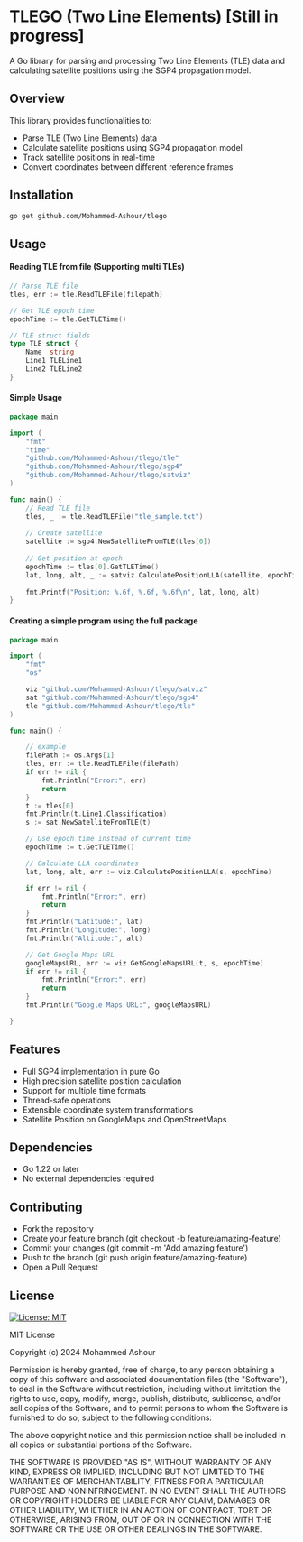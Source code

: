 # TLEGO (Two Line Elements) [Still in progress]

A Go library for parsing and processing Two Line Elements (TLE) data and calculating satellite positions using the SGP4 propagation model.

## Overview

This library provides functionalities to:
- Parse TLE (Two Line Elements) data
- Calculate satellite positions using SGP4 propagation model
- Track satellite positions in real-time
- Convert coordinates between different reference frames



## Installation

```bash
go get github.com/Mohammed-Ashour/tlego
```

## Usage

#### Reading TLE from file (Supporting multi TLEs)
```go
// Parse TLE file
tles, err := tle.ReadTLEFile(filepath)

// Get TLE epoch time
epochTime := tle.GetTLETime()

// TLE struct fields
type TLE struct {
    Name  string
    Line1 TLELine1
    Line2 TLELine2
}

```

#### Simple Usage
```go
package main

import (
    "fmt"
    "time"
    "github.com/Mohammed-Ashour/tlego/tle"
    "github.com/Mohammed-Ashour/tlego/sgp4"
    "github.com/Mohammed-Ashour/tlego/satviz"
)

func main() {
    // Read TLE file
    tles, _ := tle.ReadTLEFile("tle_sample.txt")
    
    // Create satellite
    satellite := sgp4.NewSatelliteFromTLE(tles[0])
    
    // Get position at epoch
    epochTime := tles[0].GetTLETime()
    lat, long, alt, _ := satviz.CalculatePositionLLA(satellite, epochTime)
    
    fmt.Printf("Position: %.6f, %.6f, %.6f\n", lat, long, alt)
}
```

#### Creating a simple program using the full package
```go
package main

import (
	"fmt"
	"os"

	viz "github.com/Mohammed-Ashour/tlego/satviz"
	sat "github.com/Mohammed-Ashour/tlego/sgp4"
	tle "github.com/Mohammed-Ashour/tlego/tle"
)

func main() {

	// example
	filePath := os.Args[1]
	tles, err := tle.ReadTLEFile(filePath)
	if err != nil {
		fmt.Println("Error:", err)
		return
	}
	t := tles[0]
	fmt.Println(t.Line1.Classification)
	s := sat.NewSatelliteFromTLE(t)

	// Use epoch time instead of current time
	epochTime := t.GetTLETime()

	// Calculate LLA coordinates
	lat, long, alt, err := viz.CalculatePositionLLA(s, epochTime)

	if err != nil {
		fmt.Println("Error:", err)
		return
	}
	fmt.Println("Latitude:", lat)
	fmt.Println("Longitude:", long)
	fmt.Println("Altitude:", alt)

	// Get Google Maps URL
	googleMapsURL, err := viz.GetGoogleMapsURL(t, s, epochTime)
	if err != nil {
		fmt.Println("Error:", err)
		return
	}
	fmt.Println("Google Maps URL:", googleMapsURL)

}

```
## Features

- Full SGP4 implementation in pure Go
- High precision satellite position calculation
- Support for multiple time formats
- Thread-safe operations
- Extensible coordinate system transformations
- Satellite Position on GoogleMaps and OpenStreetMaps

## Dependencies
- Go 1.22 or later
- No external dependencies required

## Contributing
- Fork the repository
- Create your feature branch (git checkout -b feature/amazing-feature)
- Commit your changes (git commit -m 'Add amazing feature')
- Push to the branch (git push origin feature/amazing-feature)
- Open a Pull Request


## License

[![License: MIT](https://img.shields.io/badge/License-MIT-yellow.svg)](https://opensource.org/licenses/MIT)

MIT License

Copyright (c) 2024 Mohammed Ashour

Permission is hereby granted, free of charge, to any person obtaining a copy
of this software and associated documentation files (the "Software"), to deal
in the Software without restriction, including without limitation the rights
to use, copy, modify, merge, publish, distribute, sublicense, and/or sell
copies of the Software, and to permit persons to whom the Software is
furnished to do so, subject to the following conditions:

The above copyright notice and this permission notice shall be included in all
copies or substantial portions of the Software.

THE SOFTWARE IS PROVIDED "AS IS", WITHOUT WARRANTY OF ANY KIND, EXPRESS OR
IMPLIED, INCLUDING BUT NOT LIMITED TO THE WARRANTIES OF MERCHANTABILITY,
FITNESS FOR A PARTICULAR PURPOSE AND NONINFRINGEMENT. IN NO EVENT SHALL THE
AUTHORS OR COPYRIGHT HOLDERS BE LIABLE FOR ANY CLAIM, DAMAGES OR OTHER
LIABILITY, WHETHER IN AN ACTION OF CONTRACT, TORT OR OTHERWISE, ARISING FROM,
OUT OF OR IN CONNECTION WITH THE SOFTWARE OR THE USE OR OTHER DEALINGS IN THE
SOFTWARE.